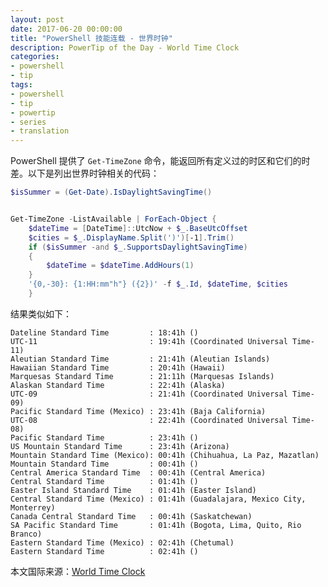 ```yaml
---
layout: post
date: 2017-06-20 00:00:00
title: "PowerShell 技能连载 - 世界时钟"
description: PowerTip of the Day - World Time Clock
categories:
- powershell
- tip
tags:
- powershell
- tip
- powertip
- series
- translation
---
```

PowerShell 提供了 `Get-TimeZone` 命令，能返回所有定义过的时区和它们的时差。以下是列出世界时钟相关的代码：

```powershell
$isSummer = (Get-Date).IsDaylightSavingTime()


Get-TimeZone -ListAvailable | ForEach-Object { 
    $dateTime = [DateTime]::UtcNow + $_.BaseUtcOffset
    $cities = $_.DisplayName.Split(')')[-1].Trim()
    if ($isSummer -and $_.SupportsDaylightSavingTime)
    {
        $dateTime = $dateTime.AddHours(1)
    }
    '{0,-30}: {1:HH:mm"h"} ({2})' -f $_.Id, $dateTime, $cities
    }
```

结果类似如下：
     
    Dateline Standard Time         : 18:41h ()
    UTC-11                         : 19:41h (Coordinated Universal Time-11)
    Aleutian Standard Time         : 21:41h (Aleutian Islands)
    Hawaiian Standard Time         : 20:41h (Hawaii)
    Marquesas Standard Time        : 21:11h (Marquesas Islands)
    Alaskan Standard Time          : 22:41h (Alaska)
    UTC-09                         : 21:41h (Coordinated Universal Time-09)
    Pacific Standard Time (Mexico) : 23:41h (Baja California)
    UTC-08                         : 22:41h (Coordinated Universal Time-08)
    Pacific Standard Time          : 23:41h ()
    US Mountain Standard Time      : 23:41h (Arizona)
    Mountain Standard Time (Mexico): 00:41h (Chihuahua, La Paz, Mazatlan)
    Mountain Standard Time         : 00:41h ()
    Central America Standard Time  : 00:41h (Central America)
    Central Standard Time          : 01:41h ()
    Easter Island Standard Time    : 01:41h (Easter Island)
    Central Standard Time (Mexico) : 01:41h (Guadalajara, Mexico City, Monterrey)
    Canada Central Standard Time   : 00:41h (Saskatchewan)
    SA Pacific Standard Time       : 01:41h (Bogota, Lima, Quito, Rio Branco)
    Eastern Standard Time (Mexico) : 02:41h (Chetumal)
    Eastern Standard Time          : 02:41h ()

<!--more-->
本文国际来源：[World Time Clock](http://community.idera.com/powershell/powertips/b/tips/posts/world-time-clock)
